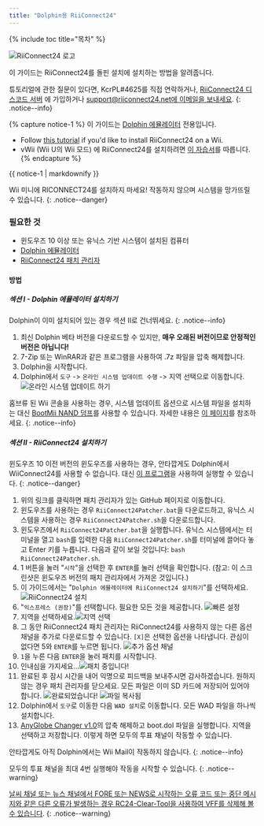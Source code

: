 ```yaml
---
title: "Dolphin용 RiiConnect24"
---
```


{% include toc title="목차" %}

![RiiConnect24 로고](/images/WiiRC24Logo.jpg)

이 가이드는 RiiConnect24를 돌핀 설치에 설치하는 방법을 알려줍니다.

튜토리얼에 관한 질문이 있다면, KcrPL#4625를 직접 연락하거나, [RiiConnect24 디스코드 서버](https://discord.gg/rc24) 에 가입하거나 [support@riiconnect24.net에 이메일을 보내세요](mailto:support@riiconnect24.net).
{: .notice--info}

{% capture notice-1 %}
이 가이드는 [Dolphin 에뮬레이터](https://dolphin-emu.org) 전용입니다.

- Follow [this tutorial](riiconnect24) if you'd like to install RiiConnect24 on a Wii.
- vWii (Wii U의 Wii 모드) 에 RiiConnect24를 설치하려면 [이 자습서](riiconnect24-vwii)를 따릅니다.
{% endcapture %}

<div class="notice--warning">{{ notice-1 | markdownify }}</div>

Wii 미니에 RICONNECT24를 설치하지 마세요! 작동하지 않으며 시스템을 망가뜨릴 수 있습니다.
{: .notice--danger}

### 필요한 것

* 윈도우즈 10 이상 또는 유닉스 기반 시스템이 설치된 컴퓨터
* [Dolphin 에뮬레이터](https://dolphin-emu.org/download/)
* [RiiConnect24 패치 관리자](https://github.com/RiiConnect24/RiiConnect24-Patcher/releases)

#### 방법

##### 섹션 I - Dolphin 에뮬레이터 설치하기

Dolphin이 이미 설치되어 있는 경우 섹션 II로 건너뛰세요.
{: .notice--info}

1. 최신 Dolphin 베타 버전을 다운로드할 수 있지만, **매우 오래된 버전이므로 안정적인 버전은 아닙니다!**
2. 7-Zip 또는 WinRAR과 같은 프로그램을 사용하여 .7z 파일을 압축 해제합니다.
3. Dolphin을 시작합니다.
4. Dolphin에서 `도구` -> `온라인 시스템 업데이트 수행` -> 지역 선택으로 이동합니다. ![온라인 시스템 업데이트 하기](/images/Dolphin_RC24/1.jpg)

홈브류 된 Wii 콘솔을 사용하는 경우, 시스템 업데이트 옵션으로 시스템 파일을 설치하는 대신 [BootMii NAND 덤프](bootmii)를 사용할 수 있습니다. 자세한 내용은 [이 페이지](https://wiki.dolphin-emu.org/index.php?title=NAND_Usage_Guide)를 참조하세요.
{: .notice--info}

##### 섹션 II - RiiConnect24 설치하기

윈도우즈 10 이전 버전의 윈도우즈를 사용하는 경우, 안타깝게도 Dolphin에서 WiiConnect24를 사용할 수 없습니다. 대신 [이 프로그램](https://github.com/RiiConnect24/.VFF-File-Downloader-for-Dolphin)을 사용하여 실행할 수 있습니다.
{: .notice--danger}

1. 위의 링크를 클릭하면 패치 관리자가 있는 GitHub 페이지로 이동합니다.
2. 윈도우즈를 사용하는 경우 `RiiConnect24Patcher.bat`을 다운로드하고, 유닉스 시스템을 사용하는 경우 `RiiConnect24Patcher.sh`을 다운로드합니다.
3. 윈도우즈에서 `RiiConnect24Patcher.bat`을 실행합니다. 유닉스 시스템에서는 터미널을 열고 `bash`를 입력한 다음 `RiiConnect24Patcher.sh`를 터미널에 끌어다 놓고 Enter 키를 누릅니다. 다음과 같이 보일 것입니다: `bash RiiConnect24Patcher.sh`.
4. 1 버튼을 눌러 "`시작`"을 선택한 후 `ENTER`를 눌러 선택을 확인합니다. (참고: 이 스크린샷은 윈도우즈 버전의 패치 관리자에서 가져온 것입니다.)
5. 이 가이드에서는 "`Dolphin 에뮬레이터에 RiiConnect24 설치하기`"를 선택하세요. ![RiiConnect24 설치](/images/RC24_Patcher/3.JPG)
6. "`익스프레스 (권장)`"를 선택합니다. 필요한 모든 것을 제공합니다. ![빠른 설정](/images/RC24_Patcher/4.JPG)
7. 지역을 선택하세요.![지역 선택](/images/RC24_Patcher/5.JPG)
8. 그 동안 RiiConnect24 패치 관리자는 RiiConnect24를 사용하지 않는 다른 옵션 채널을 추가로 다운로드할 수 있습니다. `[X]`은 선택한 옵션을 나타냅니다. 관심이 없다면 5와 `ENTER`를 누르면 됩니다. ![추가 옵션 채널](/images/RC24_Patcher/6.JPG)
9. `1`을 누른 다음 `ENTER`을 눌러 패치를 시작합니다.
10. 인내심을 가지세요...![패치 중입니다!](/images/RC24_Patcher/9.JPG)
11. 완료된 후 잠시 시간을 내어 익명으로 피드백을 보내주시면 감사하겠습니다.  원하지 않는 경우 패치 관리자를 닫으세요. 모든 파일은 이미 SD 카드에 저장되어 있어야 합니다. ![완료되었습니다!](/images/RC24_Patcher/10.JPG) ![파일 복사됨](/images/RC24_Patcher/11.PNG)
12. Dolphin에서 `도구`로 이동한 다음 `WAD 설치`로 이동합니다. 모든 WAD 파일을 하나씩 설치합니다.
13. [AnyGlobe Changer v1.0](https://github.com/fishguy6564/AnyGlobe-Changer/releases/download/1.0/AnyGlobe.Changer.zip)의 압축 해제하고 boot.dol 파일을 실행합니다. 지역을 선택하고 저장합니다. 이렇게 하면 모두의 투표 채널이 작동할 수 있습니다.

안타깝게도 아직 Dolphin에서는 Wii Mail이 작동하지 않습니다.
{: .notice--info}

모두의 투표 채널을 최대 4번 실행해야 작동을 시작할 수 있습니다.
{: .notice--warning}

[날씨 채널 또는 뉴스 채널에서 FORE 또는 NEWS로 시작하는 오류 코드 또는 중단 메시지와 같은 다른 오류가 발생하는 경우 RC24-Clear-Tool을 사용하여 VFF를 삭제해 볼 수 있습니다](deleting-vffs).
{: .notice--warning}
